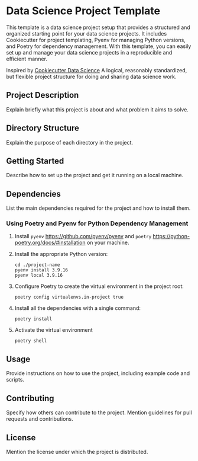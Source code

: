 # Data Science Project Template

This template is a data science project setup that provides a structured and organized starting point for your data science projects. It includes Cookiecutter for project templating, Pyenv for managing Python versions, and Poetry for dependency management. With this template, you can easily set up and manage your data science projects in a reproducible and efficient manner.

Inspired by [Cookiecutter Data Science](https://drivendata.github.io/cookiecutter-data-science/)
A logical, reasonably standardized, but flexible project structure for doing and sharing data science work.

## Project Description

Explain briefly what this project is about and what problem it aims to solve.

## Directory Structure

Explain the purpose of each directory in the project.

## Getting Started

Describe how to set up the project and get it running on a local machine.

## Dependencies

List the main dependencies required for the project and how to install them.

### Using Poetry and Pyenv for Python Dependency Management

1. Install `pyenv` <https://github.com/pyenv/pyenv> and `poetry` <https://python-poetry.org/docs/#installation> on your machine.

2. Install the appropriate Python version:

    ```{bash}
    cd ./project-name
    pyenv install 3.9.16
    pyenv local 3.9.16
    ```

3. Configure Poetry to create the virtual environment in the project root:

    ```{bash}
    poetry config virtualenvs.in-project true
    ```

4. Install all the dependencies with a single command:

    ```{bash}
    poetry install
    ```

5. Activate the virtual environment

    ```{bash}
    poetry shell
    ```

## Usage

Provide instructions on how to use the project, including example code and scripts.

## Contributing

Specify how others can contribute to the project. Mention guidelines for pull requests and contributions.

## License

Mention the license under which the project is distributed.
